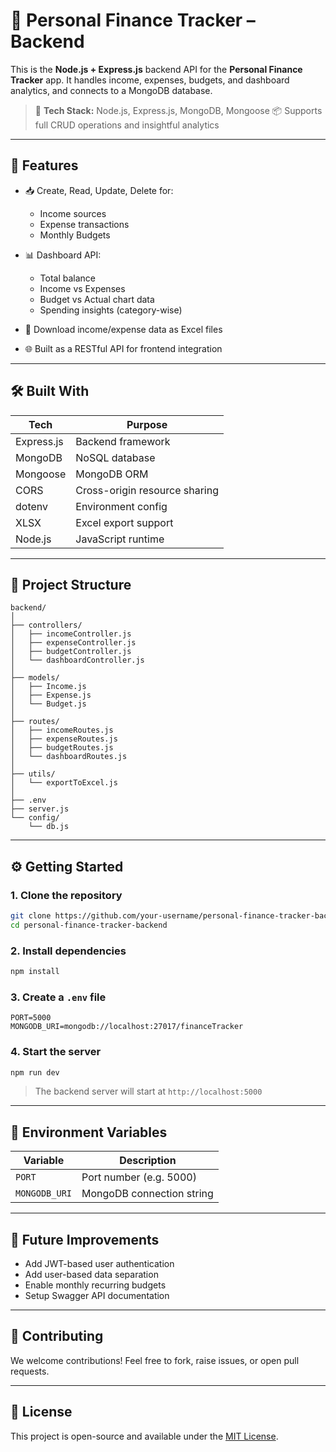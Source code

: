 # 🧠 Personal Finance Tracker – Backend

This is the **Node.js + Express.js** backend API for the **Personal Finance Tracker** app. It handles income, expenses, budgets, and dashboard analytics, and connects to a MongoDB database.

> 🔗 **Tech Stack:** Node.js, Express.js, MongoDB, Mongoose
> 📦 Supports full CRUD operations and insightful analytics

---

## 🚀 Features

* 📥 Create, Read, Update, Delete for:

  * Income sources
  * Expense transactions
  * Monthly Budgets
* 📊 Dashboard API:

  * Total balance
  * Income vs Expenses
  * Budget vs Actual chart data
  * Spending insights (category-wise)
* 📁 Download income/expense data as Excel files
* 🌐 Built as a RESTful API for frontend integration

---

## 🛠️ Built With

| Tech       | Purpose                       |
| ---------- | ----------------------------- |
| Express.js | Backend framework             |
| MongoDB    | NoSQL database                |
| Mongoose   | MongoDB ORM                   |
| CORS       | Cross-origin resource sharing |
| dotenv     | Environment config            |
| XLSX       | Excel export support          |
| Node.js    | JavaScript runtime            |

---

## 📁 Project Structure

```
backend/
│
├── controllers/
│   ├── incomeController.js
│   ├── expenseController.js
│   ├── budgetController.js
│   └── dashboardController.js
│
├── models/
│   ├── Income.js
│   ├── Expense.js
│   └── Budget.js
│
├── routes/
│   ├── incomeRoutes.js
│   ├── expenseRoutes.js
│   ├── budgetRoutes.js
│   └── dashboardRoutes.js
│
├── utils/
│   └── exportToExcel.js
│
├── .env
├── server.js
└── config/
    └── db.js
```

---

## ⚙️ Getting Started

### 1. Clone the repository

```bash
git clone https://github.com/your-username/personal-finance-tracker-backend.git
cd personal-finance-tracker-backend
```

### 2. Install dependencies

```bash
npm install
```

### 3. Create a `.env` file

```env
PORT=5000
MONGODB_URI=mongodb://localhost:27017/financeTracker
```

### 4. Start the server

```bash
npm run dev
```

> The backend server will start at `http://localhost:5000`

---

## 🔐 Environment Variables

| Variable      | Description               |
| ------------- | ------------------------- |
| `PORT`        | Port number (e.g. 5000)   |
| `MONGODB_URI` | MongoDB connection string |

---

## 🧩 Future Improvements

* Add JWT-based user authentication
* Add user-based data separation
* Enable monthly recurring budgets
* Setup Swagger API documentation

---

## 🤝 Contributing

We welcome contributions! Feel free to fork, raise issues, or open pull requests.

---

## 📄 License

This project is open-source and available under the [MIT License](LICENSE).

